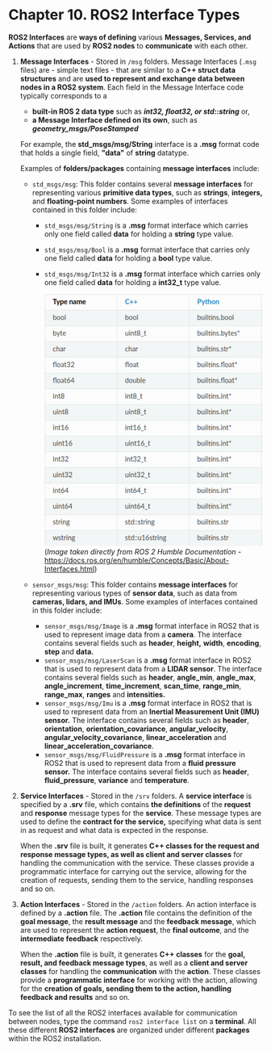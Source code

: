 # Chapter 10. ROS2 Interface Types

**ROS2 Interfaces** are **ways of defining** various **Messages, Services, and Actions** that are used by **ROS2 nodes** to **communicate** with each other. 

1. **Message Interfaces** - Stored in `/msg` folders. Message Interfaces (`.msg` files) are - simple text files - that are similar to a **C++ struct data structures** and are **used to represent and exchange data between nodes in a ROS2 system**. Each field in the Message Interface code typically corresponds to a
    -  **built-in ROS 2 data type** such as ***int32, float32, or std::string*** or,
    - **a Message Interface defined on its own**, such as ***geometry_msgs/PoseStamped***
    
    For example, the **std_msgs/msg/String** interface is a **.msg** format code that holds a single field, **"data"** of **string** datatype. 
    
    Examples of **folders/packages** containing **message interfaces** include:
    
    - `std_msgs/msg`: This folder contains several **message interfaces** for representing various **primitive data types**, such as **strings**, **integers,** and **floating-point numbers**. Some examples of interfaces contained in this folder include:
        - `std_msgs/msg/String` is a **.msg** format interface which carries only one field called **data** for holding a **string** type value.
        - `std_msgs/msg/Bool` is a **.msg** format interface that carries only one field called **data** for holding a **bool** type value.
        - `std_msgs/msg/Int32` is a **.msg** format interface which carries only one field called **data** for holding a **int32_t** type value.
        
            ![**A list of Basic Primitive DataTypes in ROS2 and their corresponding names in C++ and Python Language**.*Source - ROS2 Foxy Official Documentation*](Images/Chapter10/Untitled.png)
            <br>(*Image taken directly from ROS 2 Humble Documentation* - https://docs.ros.org/en/humble/Concepts/Basic/About-Interfaces.html)
        
    - `sensor_msgs/msg`: This folder contains **message interfaces** for representing various types of **sensor data**, such as data from **cameras, lidars, and IMUs**. Some examples of interfaces contained in this folder include:
        - `sensor_msgs/msg/Image` is a **.msg** format interface in ROS2 that is used to represent image data from a **camera**. The interface contains several fields such as **header**, **height,** **width**, **encoding**, **step** and **data.**
        - `sensor_msgs/msg/LaserScan` is a **.msg** format interface in ROS2 that is used to represent data from a **LIDAR sensor**. The interface contains several fields such as **header**, **angle_min**, **angle_max**, **angle_increment**, **time_increment**, **scan_time**, **range_min**, **range_max**, **ranges** and **intensities.**
        - `sensor_msgs/msg/Imu`  is a **.msg** format interface in ROS2 that is used to represent data from an **Inertial Measurement Unit (IMU) sensor.** The interface contains several fields such as **header**, **orientation**, **orientation_covariance**, **angular_velocity**, **angular_velocity_covariance**, **linear_acceleration** and **linear_acceleration_covariance**.
        - `sensor_msgs/msg/FluidPressure` is a **.msg** format interface in ROS2 that is used to represent data from a **fluid pressure sensor.** The interface contains several fields such as **header**, **fluid_pressure**, **variance** and **temperature**.
2. **Service Interfaces** - Stored in the `/srv` folders. A **service interface** is specified by a **.srv** file, which contains **the definitions** of the **request** and **response** message types for the **service**. These message types are used to define the **contract for the service,** specifying what data is sent in as request and what data is expected in the response.
    
    When the **.srv** file is built, it generates **C++ classes for the request and response message types, as well as client and server classes** for handling the communication with the service. These classes provide a programmatic interface for carrying out the service, allowing for the creation of requests, sending them to the service, handling responses and so on.
    
3. **Action Interfaces** - Stored in the `/action` folders. An action interface is defined by a **.action** file. The **.action** file contains the definition of the **goal message**, the **result message** and the **feedback message**, which are used to represent the **action request**, the **final outcome**, and the **intermediate feedback** respectively. 
    
    When the **.action** file is built, it generates **C++ classes** for the **goal, result, and feedback message types**, as well as a **client and server classes** for handling the **communication** with the **action**. These classes provide a **programmatic interface** for working with the action, allowing for the **creation of goals, sending them to the action, handling feedback and results** and so on.
    

To see the list of all the ROS2 interfaces available for communication between nodes, type the command `ros2 interface list` on a **terminal**. All these different **ROS2 interfaces** are organized under different **packages** within the ROS2 installation.